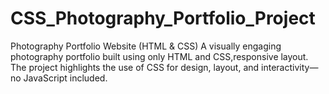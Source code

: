# CSS_Photography_Portfolio_Project
Photography Portfolio Website (HTML &amp; CSS) A visually engaging photography portfolio built using only HTML and CSS,responsive layout. The project highlights the use of CSS for design, layout, and interactivity—no JavaScript included.
